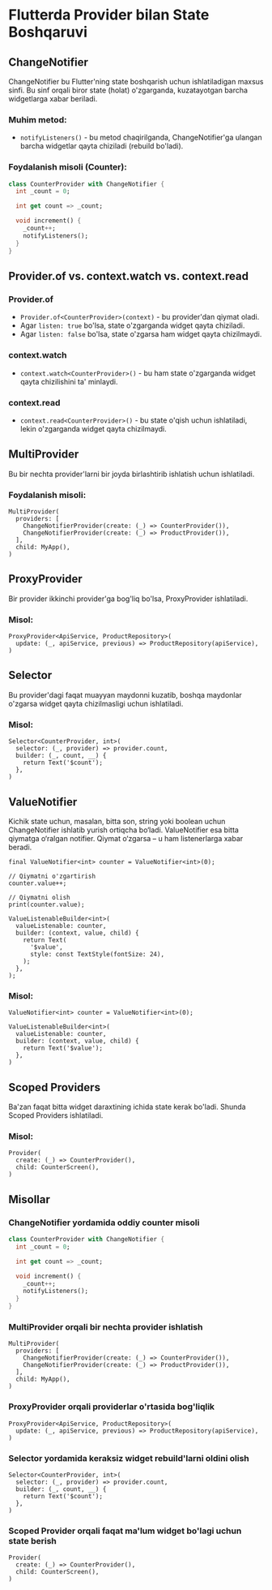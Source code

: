 # Flutterda Provider bilan State Boshqaruvi

## ChangeNotifier

ChangeNotifier bu Flutter'ning state boshqarish uchun ishlatiladigan maxsus sinfi. Bu sinf orqali
biror state (holat) o'zgarganda, kuzatayotgan barcha widgetlarga xabar beriladi.

### Muhim metod:

- `notifyListeners()` - bu metod chaqirilganda, ChangeNotifier'ga ulangan barcha widgetlar qayta
  chiziladi (rebuild bo'ladi).

### Foydalanish misoli (Counter):

```dart
class CounterProvider with ChangeNotifier {
  int _count = 0;

  int get count => _count;

  void increment() {
    _count++;
    notifyListeners();
  }
}
```

## Provider.of vs. context.watch vs. context.read

### Provider.of

- `Provider.of<CounterProvider>(context)` - bu provider'dan qiymat oladi.
- Agar `listen: true` bo'lsa, state o'zgarganda widget qayta chiziladi.
- Agar `listen: false` bo'lsa, state o'zgarsa ham widget qayta chizilmaydi.

### context.watch

- `context.watch<CounterProvider>()` - bu ham state o'zgarganda widget qayta chizilishini ta'
  minlaydi.

### context.read

- `context.read<CounterProvider>()` - bu state o'qish uchun ishlatiladi, lekin o'zgarganda widget
  qayta chizilmaydi.

## MultiProvider

Bu bir nechta provider'larni bir joyda birlashtirib ishlatish uchun ishlatiladi.

### Foydalanish misoli:

```flutter
MultiProvider(
  providers: [
    ChangeNotifierProvider(create: (_) => CounterProvider()),
    ChangeNotifierProvider(create: (_) => ProductProvider()),
  ],
  child: MyApp(),
)
```

## ProxyProvider

Bir provider ikkinchi provider'ga bog'liq bo'lsa, ProxyProvider ishlatiladi.

### Misol:

```flutter
ProxyProvider<ApiService, ProductRepository>(
  update: (_, apiService, previous) => ProductRepository(apiService),
)
```

## Selector

Bu provider'dagi faqat muayyan maydonni kuzatib, boshqa maydonlar o'zgarsa widget qayta
chizilmasligi uchun ishlatiladi.

### Misol:

```flutter
Selector<CounterProvider, int>(
  selector: (_, provider) => provider.count,
  builder: (_, count, __) {
    return Text('$count');
  },
)
```

## ValueNotifier
Kichik state uchun, masalan, bitta son, string yoki boolean uchun ChangeNotifier ishlatib yurish 
ortiqcha bo‘ladi. ValueNotifier esa bitta qiymatga o‘ralgan notifier.
Qiymat o‘zgarsa – u ham listenerlarga xabar beradi.
```flutter
final ValueNotifier<int> counter = ValueNotifier<int>(0);

// Qiymatni o'zgartirish
counter.value++;

// Qiymatni olish
print(counter.value);

```

```flutter
ValueListenableBuilder<int>(
  valueListenable: counter,
  builder: (context, value, child) {
    return Text(
      '$value',
      style: const TextStyle(fontSize: 24),
    );
  },
);

```

### Misol:

```flutter
ValueNotifier<int> counter = ValueNotifier<int>(0);

ValueListenableBuilder<int>(
  valueListenable: counter,
  builder: (context, value, child) {
    return Text('$value');
  },
)
```

## Scoped Providers

Ba'zan faqat bitta widget daraxtining ichida state kerak bo'ladi. Shunda Scoped Providers
ishlatiladi.

### Misol:

```flutter
Provider(
  create: (_) => CounterProvider(),
  child: CounterScreen(),
)
```

## Misollar

### ChangeNotifier yordamida oddiy counter misoli

```dart
class CounterProvider with ChangeNotifier {
  int _count = 0;

  int get count => _count;

  void increment() {
    _count++;
    notifyListeners();
  }
}
```

### MultiProvider orqali bir nechta provider ishlatish

```flutter
MultiProvider(
  providers: [
    ChangeNotifierProvider(create: (_) => CounterProvider()),
    ChangeNotifierProvider(create: (_) => ProductProvider()),
  ],
  child: MyApp(),
)
```

### ProxyProvider orqali providerlar o'rtasida bog'liqlik

```flutter
ProxyProvider<ApiService, ProductRepository>(
  update: (_, apiService, previous) => ProductRepository(apiService),
)
```

### Selector yordamida keraksiz widget rebuild'larni oldini olish

```flutter
Selector<CounterProvider, int>(
  selector: (_, provider) => provider.count,
  builder: (_, count, __) {
    return Text('$count');
  },
)
```

### Scoped Provider orqali faqat ma'lum widget bo'lagi uchun state berish

```flutter
Provider(
  create: (_) => CounterProvider(),
  child: CounterScreen(),
)
```